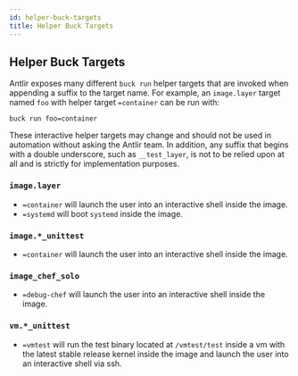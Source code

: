 ```yaml
---
id: helper-buck-targets
title: Helper Buck Targets
---
```


## Helper Buck Targets

Antlir exposes many different `buck run` helper targets that are invoked when appending a suffix to the target name. For example, an `image.layer` target named `foo` with helper target `=container` can be run with:
```
buck run foo=container
```

These interactive helper targets may change and should not be used in automation without asking the Antlir team. In addition, any suffix that begins with a double underscore, such as `__test_layer`, is not to be relied upon at all and is strictly for implementation purposes.

### `image.layer`

- `=container` will launch the user into an interactive shell inside the image.
- `=systemd` will boot `systemd` inside the image.

### `image.*_unittest`
- `=container` will launch the user into an interactive shell inside the image.

### `image_chef_solo`
- `=debug-chef` will launch the user into an interactive shell inside the image.

### `vm.*_unittest`
- `=vmtest` will run the test binary located at `/vmtest/test` inside a vm with the latest stable release kernel inside the image and launch the user into an interactive shell via ssh.
